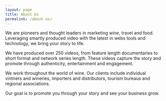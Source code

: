 ```yaml
---
layout: page
title: About Us
permalink: /about-us/
---
```


We are pioneers and thought leaders in marketing wine, travel and food. Leveraging smartly produced video with the latest in webs tools and technology, we bring your story to life.

We have produced over 250 videos, from feature length documentaries to short format and network series length. These videos capture the story and promote through authenticity, entertainment and engagement.

We work throughout the world of wine. Our clients include individual vintners and wineries, importers and distributors, tourism bureaus and regional associations.

Our goal is to promote you through your story and see your business grow.
